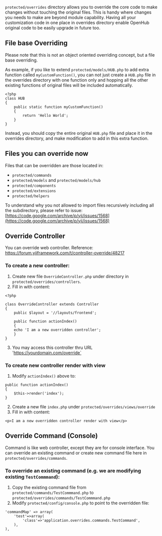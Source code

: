 `protected/overrides` directory allows you to override the core code to make changes without touching the original files. This is handy where changes you needs to make are beyond module capability. Having all your customization code in one place in overrides directory enable OpenHub original code to be easily upgrade in future too. 

## File base Overriding
Please note that this is not an object oriented overriding concept, but a file base overriding. 

As example, if you like to extend `protected/models/HUB.php` to add extra function called `myCustomFunction()`, you can not just create a `HUB.php` file in the overrides directory with one function only and hopping all the other existing functions of original files will be included automatically.

```
<?php
class HUB
{
	public static function myCustomFunction()
	{
		return 'Hello World';
	}
}
```

Instead, you should copy the entire original `HUB.php` file and place it in the overrides directory, and make modification to add in this extra function.

## Files you can override now
Files that can be overridden are those located in:
* `protected/commands`
* `protected/models` and `protected/models/hub`
* `protected/components`
* `protected/extensions`
* `protected/helpers`

To understand why you not allowed to import files recursively including all the subdirectory, please refer to issue: [https://code.google.com/archive/p/yii/issues/1568](https://code.google.com/archive/p/yii/issues/1568) 

## Override Controller
You can override web controller. 
Reference: https://forum.yiiframework.com/t/controller-override/48217

### To create a new controller:
1. Create new file `OverrideController.php` under directory in `protected/overrides/controllers`.
2. Fill in with content:
```
<?php

class OverrideController extends Controller
{
    public $layout = '//layouts/frontend';
    
    public function actionIndex()
    {
	echo 'I am a new overridden controller';
    }
}
```
3. You may access this controller thru URL 'https://yourdomain.com/override`

### To create new controller render with view
1. Modify `actionIndex()` above to:
```
public function actionIndex()
{
    $this->render('index');
}
```
2. Create a new file `index.php` under `protected/overrides/views/override`
3. Fill in with content:
```
<p>I am a new overridden controller render with view</p>
```

## Override Command (Console)
Command is like web controller, except they are for console interface. You can override an existing command or create new command file here in `protected/overrides/commands`.

### To override an existing command (e.g. we are modifying existing `TestCommmand`):
1. Copy the existing command file from `protected/commands/TestCommmand.php` to `protected/overrides/commands/TestCommmand.php`
2. Modify `protected/config/console.php` to point to the overridden file:
```
'commandMap' => array(
    'test'=>array(
        'class'=>'application.overrides.commands.TestCommand',
    ),
),
```

